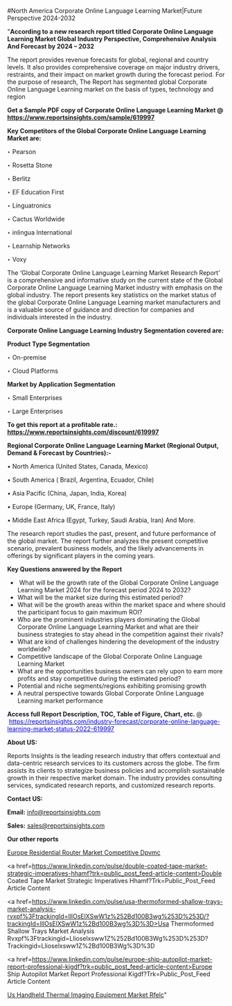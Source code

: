 #North America Corporate Online Language Learning Market|Future Perspective 2024-2032

"<strong>According to a new research report titled Corporate Online Language Learning Market Global Industry Perspective, Comprehensive Analysis And Forecast by 2024 – 2032</strong>

The report provides revenue forecasts for global, regional and country levels. It also provides comprehensive coverage on major industry drivers, restraints, and their impact on market growth during the forecast period. For the purpose of research, The Report has segmented global Corporate Online Language Learning market on the basis of types, technology and region

<strong>Get a Sample PDF copy of Corporate Online Language Learning Market </strong><strong>@<a href=https://www.reportsinsights.com/sample/619997 style=color:#0000ff;> https://www.reportsinsights.com/sample/619997</a></strong></font>

<strong>Key Competitors of the Global Corporate Online Language Learning Market are:</strong>

‣ Pearson

‣ Rosetta Stone

‣ Berlitz

‣ EF Education First

‣ Linguatronics

‣ Cactus Worldwide

‣ inlingua International

‣ Learnship Networks

‣ Voxy

The ‘Global Corporate Online Language Learning Market Research Report’ is a comprehensive and informative study on the current state of the Global Corporate Online Language Learning Market industry with emphasis on the global industry. The report presents key statistics on the market status of the global Corporate Online Language Learning market manufacturers and is a valuable source of guidance and direction for companies and individuals interested in the industry.

<strong>Corporate Online Language Learning Industry Segmentation covered are:</strong>

<strong>Product Type Segmentation</strong>

‣    On-premise

‣ Cloud Platforms

<strong>Market by Application Segmentation</strong>

‣   Small Enterprises

‣ Large Enterprises

<strong>To get this report at a profitable rate.: <a href=https://www.reportsinsights.com/discount/619997 style=color:#0000ff;>https://www.reportsinsights.com/discount/619997</a></strong></font>

<strong>Regional Corporate Online Language Learning Market (Regional Output, Demand &amp; Forecast by Countries):-</strong>

• North America (United States, Canada, Mexico)

• South America ( Brazil, Argentina, Ecuador, Chile)

• Asia Pacific (China, Japan, India, Korea)

• Europe (Germany, UK, France, Italy)

• Middle East Africa (Egypt, Turkey, Saudi Arabia, Iran) And More.

The research report studies the past, present, and future performance of the global market. The report further analyzes the present competitive scenario, prevalent business models, and the likely advancements in offerings by significant players in the coming years.

<strong>Key Questions answered by the Report</strong>
<ul>
  <li> What will be the growth rate of the Global Corporate Online Language Learning Market 2024 for the forecast period 2024 to 2032?</li>
  <li>What will be the market size during this estimated period?</li>
  <li>What will be the growth areas within the market space and where should the participant focus to gain maximum ROI?</li>
  <li>Who are the prominent industries players dominating the Global Corporate Online Language Learning Market and what are their business strategies to stay ahead in the competition against their rivals?</li>
  <li>What are kind of challenges hindering the development of the industry worldwide?</li>
  <li>Competitive landscape of the Global Corporate Online Language Learning Market</li>
  <li>What are the opportunities business owners can rely upon to earn more profits and stay competitive during the estimated period?</li>
  <li>Potential and niche segments/regions exhibiting promising growth</li>
  <li>A neutral perspective towards Global Corporate Online Language Learning market performance</li>
</ul>
<strong>Access full Report Description, TOC, Table of Figure, Chart, etc. </strong>@  <a href=https://reportsinsights.com/industry-forecast/corporate-online-language-learning-market-status-2022-619997 style=color:#0000ff;>https://reportsinsights.com/industry-forecast/corporate-online-language-learning-market-status-2022-619997</a></font>

<strong><strong>About US</strong>:</strong>

Reports Insights is the leading research industry that offers contextual and data-centric research services to its customers across the globe. The firm assists its clients to strategize business policies and accomplish sustainable growth in their respective market domain. The industry provides consulting services, syndicated research reports, and customized research reports.

<strong>Contact US:</strong>

<p class=""""><b>Email:</b> <a href=mailto:info@reportsinsights.com>info@reportsinsights.com</a></p>
<p class=""""><b>Sales:</b> <a href=mailto:sales@reportsinsights.com>sales@reportsinsights.com</a></p>

<strong>Our other reports</strong>

<a href=https://www.linkedin.com/pulse/europe-residential-router-market-competitive-dpvmc/>Europe Residential Router Market Competitive Dpvmc</a>

<a href=https://www.linkedin.com/pulse/double-coated-tape-market-strategic-imperatives-hhamf?trk=public_post_feed-article-content>Double Coated Tape Market Strategic Imperatives Hhamf?Trk=Public_Post_Feed Article Content</a>

<a href=https://www.linkedin.com/pulse/usa-thermoformed-shallow-trays-market-analysis-rvxpf%3FtrackingId=llIOsElXSwW1z%252Bd100B3wg%253D%253D/?trackingId=llIOsElXSwW1z%2Bd100B3wg%3D%3D>Usa Thermoformed Shallow Trays Market Analysis Rvxpf%3Ftrackingid=Llioselxsww1Z%252Bd100B3Wg%253D%253D?Trackingid=Llioselxsww1Z%2Bd100B3Wg%3D%3D</a>

<a href=https://www.linkedin.com/pulse/europe-ship-autopilot-market-report-professional-kigdf?trk=public_post_feed-article-content>Europe Ship Autopilot Market Report Professional Kigdf?Trk=Public_Post_Feed Article Content</a>

<a href=https://www.linkedin.com/pulse/us-handheld-thermal-imaging-equipment-market-rfelc/>Us Handheld Thermal Imaging Equipment Market Rfelc</a>"
